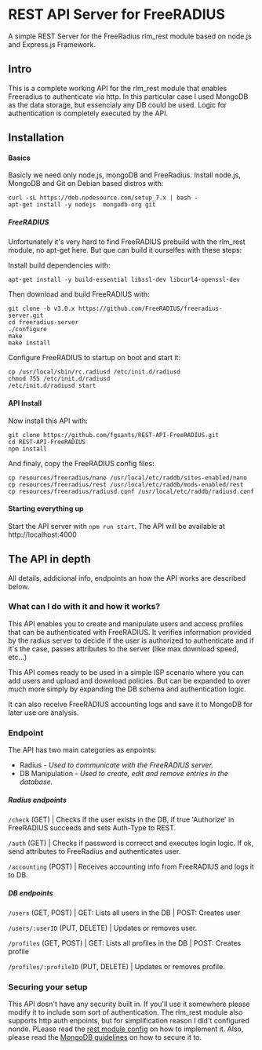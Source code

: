 # REST API Server for FreeRADIUS
A simple REST Server for the FreeRadius rlm_rest module based on node.js and Express.js Framework.

## Intro
This is a complete working API for the rlm_rest module that enables Freeradius to authenticate via http. In this particular case I used MongoDB as the data storage, but essencialy any DB could be used. Logic for authentication is completely executed by the API. 

## Installation

#### Basics
Basicly we need only node.js, mongoDB and FreeRadius. Install node.js, MongoDB and Git on Debian based distros with:

```
curl -sL https://deb.nodesource.com/setup_7.x | bash -
apt-get install -y nodejs  mongodb-org git
```

##### FreeRADIUS
Unfortunately it's very hard to find FreeRADIUS prebuild with the rlm_rest module, no apt-get here. But que can build it ourselfes with these steps:

Install build dependencies with:
```
apt-get install -y build-essential libssl-dev libcurl4-openssl-dev
```

Then download and build FreeRADIUS with:
```
git clone -b v3.0.x https://github.com/FreeRADIUS/freeradius-server.git
cd freeradius-server
./configure
make
make install
```

Configure FreeRADIUS to startup on boot and start it:
```
cp /usr/local/sbin/rc.radiusd /etc/init.d/radiusd
chmod 755 /etc/init.d/radiusd
/etc/init.d/radiusd start
```

#### API Install
Now install this API with:
```
git clone https://github.com/fgsants/REST-API-FreeRADIUS.git
cd REST-API-FreeRADIUS
npm install
```
And finaly, copy the FreeRADIUS config files:
```
cp resources/freeradius/nano /usr/local/etc/raddb/sites-enabled/nano
cp resources/freeradius/rest /usr/local/etc/raddb/mods-enabled/rest
cp resources/freeradius/radiusd.conf /usr/local/etc/raddb/radiusd.conf
```

#### Starting everything up

Start the API server with ```npm run start```.
The API will be available at http://localhost:4000

## The API in depth
All details, addicional info, endpoints an how the API works are described below.

### What can I do with it and how it works?
This API enables you to create and manipulate users and access profiles that can be authenticated with FreeRADIUS. It verifies information provided by the radius server to decide if the user is authorized to authenticate and if it's the case, passes attributes to the server (like max download speed, etc...)

This API comes ready to be used in a simple ISP scenario where you can add users and upload and download policies. But can be expanded to over much more simply by expanding the DB schema and authentication logic.

It can also receive FreeRADIUS accounting logs and save it to MongoDB for later use ore analysis.


### Endpoint
The API has two main categories as enpoints:

* Radius - *Used to communicate with the FreeRADIUS server.*
* DB Manipulation - *Used to create, edit and remove entries in the database.*

##### Radius endpoints

```/check``` (GET) | Checks if the user exists in the DB, if true 'Authorize' in FreeRADIUS succeeds and sets Auth-Type to REST.

```/auth``` (GET) | Checks if password is correcct and executes login logic. If ok, send attributes to FreeRadius and authenticates user.

```/accounting``` (POST) | Receives accounting info from FreeRADIUS and logs it to DB.


##### DB endpoints

```/users``` (GET, POST) | GET: Lists all users in the DB | POST: Creates user

```/users/:userID``` (PUT, DELETE) | Updates or removes user.
	
```/profiles``` (GET, POST) | GET: Lists all profiles in the DB | POST: Creates profile
	
```/profiles/:profileID``` (PUT, DELETE) | Updates or removes profile.

### Securing your setup
This API dosn't have any security built in. If you'll use it somewhere please modify it to include som sort of authentication. The rlm_rest module also supports http auth enpoints, but for simplification reason I did't configured nonde. PLease read the [rest module config](https://github.com/FreeRADIUS/freeradius-server/blob/v3.0.x/raddb/mods-available/rest) on how to implement it. Also, please read the [MongoDB guidelines](https://docs.mongodb.com/manual/security) on how to secure it to.
